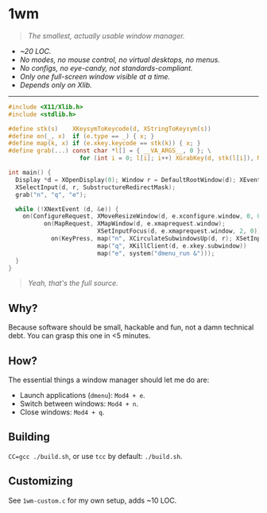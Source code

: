 # 1wm
> _The smallest, actually usable window manager._

- _~20 LOC._
- _No modes, no mouse control, no virtual desktops, no menus._
- _No configs, no eye-candy, not standards-compliant._
- _Only one full-screen window visible at a time._
- _Depends only on Xlib._

---

```C
#include <X11/Xlib.h>
#include <stdlib.h>

#define stk(s)    XKeysymToKeycode(d, XStringToKeysym(s))
#define on(_, x)  if (e.type == _) { x; }
#define map(k, x) if (e.xkey.keycode == stk(k)) { x; }
#define grab(...) const char *l[] = { __VA_ARGS__, 0 }; \
                    for (int i = 0; l[i]; i++) XGrabKey(d, stk(l[i]), Mod4Mask, r, 1, 1, 1);

int main() {
  Display *d = XOpenDisplay(0); Window r = DefaultRootWindow(d); XEvent e;
  XSelectInput(d, r, SubstructureRedirectMask);
  grab("n", "q", "e");

  while (!XNextEvent (d, &e)) {
    on(ConfigureRequest, XMoveResizeWindow(d, e.xconfigure.window, 0, 0, e.xconfigure.width, e.xconfigure.height));
          on(MapRequest, XMapWindow(d, e.xmaprequest.window);
                         XSetInputFocus(d, e.xmaprequest.window, 2, 0));
            on(KeyPress, map("n", XCirculateSubwindowsUp(d, r); XSetInputFocus(d, e.xkey.window, 2, 0))
                         map("q", XKillClient(d, e.xkey.subwindow))
                         map("e", system("dmenu_run &")));
  }
}
```
> _Yeah, that's the full source._


## Why?
Because software should be small, hackable and fun,
not a damn technical debt. You can grasp this one
in <5 minutes.

## How?
The essential things a window manager should let me do are:

- Launch applications (`dmenu`): `Mod4 + e`.
- Switch between windows: `Mod4 + n`.
- Close windows: `Mod4 + q`.

## Building
`CC=gcc ./build.sh`, or use `tcc` by default: `./build.sh`.

## Customizing
See `1wm-custom.c` for my own setup, adds ~10 LOC.
